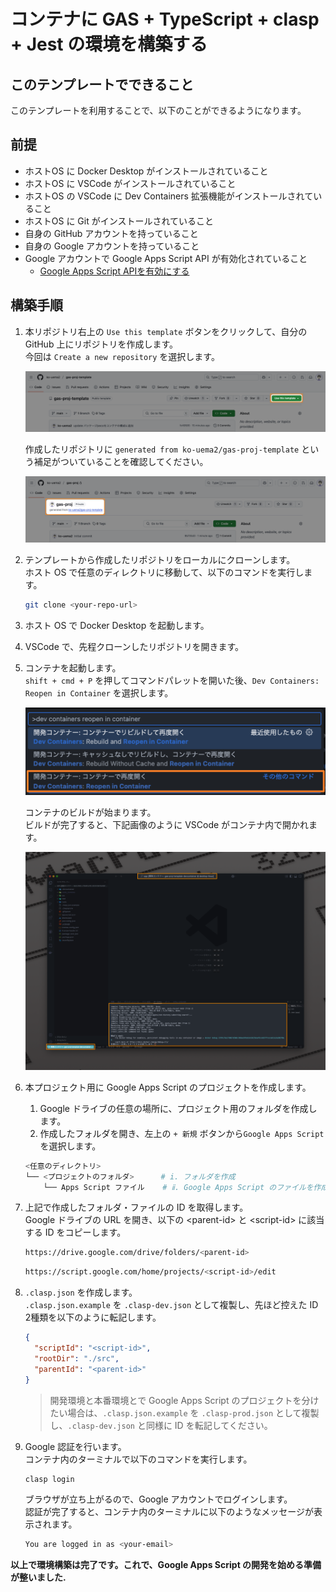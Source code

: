 <!--
Copyright 2025 ko-uema2

Licensed under the Apache License, Version 2.0 (the "License");
you may not use this file except in compliance with the License.
You may obtain a copy of the License at

      http://www.apache.org/licenses/LICENSE-2.0

Unless required by applicable law or agreed to in writing, software
distributed under the License is distributed on an "AS IS" BASIS,
WITHOUT WARRANTIES OR CONDITIONS OF ANY KIND, either express or implied.
See the License for the specific language governing permissions and
limitations under the License.
-->
# コンテナに GAS + TypeScript + clasp + Jest の環境を構築する

## このテンプレートでできること

このテンプレートを利用することで、以下のことができるようになります。

## 前提

- ホストOS に Docker Desktop がインストールされていること
- ホストOS に VSCode がインストールされていること
- ホストOS の VSCode に Dev Containers 拡張機能がインストールされていること
- ホストOS に Git がインストールされていること
- 自身の GitHub アカウントを持っていること
- 自身の Google アカウントを持っていること
- Google アカウントで Google Apps Script API が有効化されていること
  - [Google Apps Script APIを有効にする](https://zenn.dev/cordelia/articles/3107aaf8b7a3d6#google-apps-script-api%E3%82%92%E6%9C%89%E5%8A%B9%E3%81%AB%E3%81%99%E3%82%8B)

## 構築手順

1. 本リポジトリ右上の `Use this template` ボタンをクリックして、自分の GitHub 上にリポジトリを作成します。  
    今回は `Create a new repository` を選択します。

    ![](./doc/img/CleanShot%202025-04-19%20at%2005.35.15.png)

    作成したリポジトリに `generated from ko-uema2/gas-proj-template` という補足がついていることを確認してください。

    ![](./doc/img/CleanShot%202025-04-19%20at%2005.39.49.png)

1. テンプレートから作成したリポジトリをローカルにクローンします。  
    ホスト OS で任意のディレクトリに移動して、以下のコマンドを実行します。

    ```bash
    git clone <your-repo-url>
    ```

1. ホスト OS で Docker Desktop を起動します。

1. VSCode で、先程クローンしたリポジトリを開きます。

1. コンテナを起動します。  
    `shift + cmd + P` を押してコマンドパレットを開いた後、`Dev Containers: Reopen in Container` を選択します。

    ![](./doc/img/CleanShot%202025-04-19%20at%2006.13.30.png)

    コンテナのビルドが始まります。  
    ビルドが完了すると、下記画像のように VSCode がコンテナ内で開かれます。

    ![](./doc/img/CleanShot%202025-04-19%20at%2006.38.35.png)

1. 本プロジェクト用に Google Apps Script のプロジェクトを作成します。

    1. Google ドライブの任意の場所に、プロジェクト用のフォルダを作成します。  
    1. 作成したフォルダを開き、左上の `+ 新規` ボタンから`Google Apps Script` を選択します。

    ```bash
    <任意のディレクトリ>
    └── <プロジェクトのフォルダ>      # i. フォルダを作成
        └── Apps Script ファイル    # ⅱ. Google Apps Script のファイルを作成
    ```

1. 上記で作成したフォルダ・ファイルの ID を取得します。  
    Google ドライブの URL を開き、以下の \<parent-id\> と \<script-id\> に該当する ID をコピーします。

    ```bash
    https://drive.google.com/drive/folders/<parent-id>
    ```

    ```bash
    https://script.google.com/home/projects/<script-id>/edit
    ```

1. `.clasp.json` を作成します。  
    `.clasp.json.example` を `.clasp-dev.json` として複製し、先ほど控えた ID 2種類を以下のように転記します。

    ```json
    {
      "scriptId": "<script-id>",
      "rootDir": "./src",
      "parentId": "<parent-id>"
    }
    ```

    > 開発環境と本番環境とで Google Apps Script のプロジェクトを分けたい場合は、`.clasp.json.example` を `.clasp-prod.json` として複製し、`.clasp-dev.json` と同様に ID を転記してください。

1. Google 認証を行います。  
    コンテナ内のターミナルで以下のコマンドを実行します。

    ```bash
    clasp login
    ```

    ブラウザが立ち上がるので、Google アカウントでログインします。  
    認証が完了すると、コンテナ内のターミナルに以下のようなメッセージが表示されます。

    ```bash
    You are logged in as <your-email>
    ```

**以上で環境構築は完了です。これで、Google Apps Script の開発を始める準備が整いました.**
